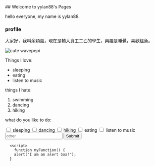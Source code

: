 <head>
## Welcome to yylan88's Pages

hello everyone, my name is yylan88.

### profile

大家好，我叫余穎嵐，現在是輔大資工二乙的學生，興趣是睡覺，喜歡鱷魚。
<div class="photo">  
  <img src="https://i.imgur.com/ptvlKMU.jpgegs" alt="cute wavepepi">
</div>

<p>Things I love:</p>
  <ul>
    <li>sleeping</li>
    <li>eating</li>
    <li>listen to music</li>
  </ul>
  <p>things I hate:</p>
  <ol>
    <li>swimming</li>
    <li>dancing</li>
    <li>hiking</li>
  </ol>
  <div class="let me know you">
    <p>what do you like to do:</p>
      <label><input type="checkbox" name="personality"> sleeping</label>
      <label><input type="checkbox" name="personality"> dancing</label>
      <label><input type="checkbox" name="personality"> hiking</label>
      <label><input type="checkbox" name="personality"> eating</label>
      <label><input type="checkbox" name="personality"> listen to music</label>
      <input type="text" placeholder="other" required>
      <button onclick ="myFunction()">Submit</button>

      <script>
        function myFunction() {
        alert("I am an alert box!");
      }
</script>
  </div>
  </head>

```



